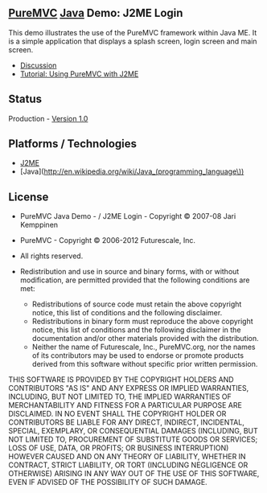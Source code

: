 ## [PureMVC](http://puremvc.github.com/) [Java](https://github.com/PureMVC/puremvc-java-standard-framework/wiki) Demo: J2ME Login
This demo illustrates the use of the PureMVC framework within Java ME. It is a simple application that displays a splash screen, login screen and main screen.

* [Discussion](http://forums.puremvc.org/index.php?topic=953.0)
* [Tutorial: Using PureMVC with J2ME](http://wiki.forum.nokia.com/index.php/Model-View-Controller_Architecture)

## Status
Production - [Version 1.0](https://github.com/PureMVC/puremvc-java-demo-j2me-login/blob/master/VERSION)

## Platforms / Technologies
* [J2ME](http://en.wikipedia.org/wiki/J2ME)
* [Java](http://en.wikipedia.org/wiki/Java_(programming_language\))

## License
* PureMVC Java Demo - / J2ME Login - Copyright © 2007-08 Jari Kemppinen 
* PureMVC - Copyright © 2006-2012 Futurescale, Inc.
* All rights reserved.

* Redistribution and use in source and binary forms, with or without modification, are permitted provided that the following conditions are met:

  * Redistributions of source code must retain the above copyright notice, this list of conditions and the following disclaimer.
  * Redistributions in binary form must reproduce the above copyright notice, this list of conditions and the following disclaimer in the documentation and/or other materials provided with the distribution.
  * Neither the name of Futurescale, Inc., PureMVC.org, nor the names of its contributors may be used to endorse or promote products derived from this software without specific prior written permission.

THIS SOFTWARE IS PROVIDED BY THE COPYRIGHT HOLDERS AND CONTRIBUTORS "AS IS" AND ANY EXPRESS OR IMPLIED WARRANTIES, INCLUDING, BUT NOT LIMITED TO, THE IMPLIED WARRANTIES OF MERCHANTABILITY AND FITNESS FOR A PARTICULAR PURPOSE ARE DISCLAIMED. IN NO EVENT SHALL THE COPYRIGHT HOLDER OR CONTRIBUTORS BE LIABLE FOR ANY DIRECT, INDIRECT, INCIDENTAL, SPECIAL, EXEMPLARY, OR CONSEQUENTIAL DAMAGES (INCLUDING, BUT NOT LIMITED TO, PROCUREMENT OF SUBSTITUTE GOODS OR SERVICES; LOSS OF USE, DATA, OR PROFITS; OR BUSINESS INTERRUPTION) HOWEVER CAUSED AND ON ANY THEORY OF LIABILITY, WHETHER IN CONTRACT, STRICT LIABILITY, OR TORT (INCLUDING NEGLIGENCE OR OTHERWISE) ARISING IN ANY WAY OUT OF THE USE OF THIS SOFTWARE, EVEN IF ADVISED OF THE POSSIBILITY OF SUCH DAMAGE.
